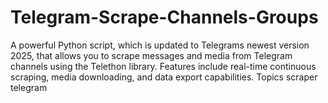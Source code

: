 # Telegram-Scrape-Channels-Groups
A powerful Python script, which is updated to Telegrams newest version 2025, that allows you to scrape messages and media from Telegram channels using the Telethon library. Features include real-time continuous scraping, media downloading, and data export capabilities.  Topics scraper telegram 
